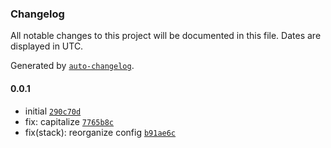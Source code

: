 ### Changelog

All notable changes to this project will be documented in this file. Dates are displayed in UTC.

Generated by [`auto-changelog`](https://github.com/CookPete/auto-changelog).

#### 0.0.1

- initial [`290c70d`](https://codecommit-vensi/v1/repos/commit/290c70d2ce5f315ea38d206e8efcd0c63a4fbab3)
- fix: capitalize [`7765b8c`](https://codecommit-vensi/v1/repos/commit/7765b8c027726ce1bc3dc4f474fefa39985237e9)
- fix(stack): reorganize config [`b91ae6c`](https://codecommit-vensi/v1/repos/commit/b91ae6c4b8ccdf7ab7e17246377a46edab451ee5)

